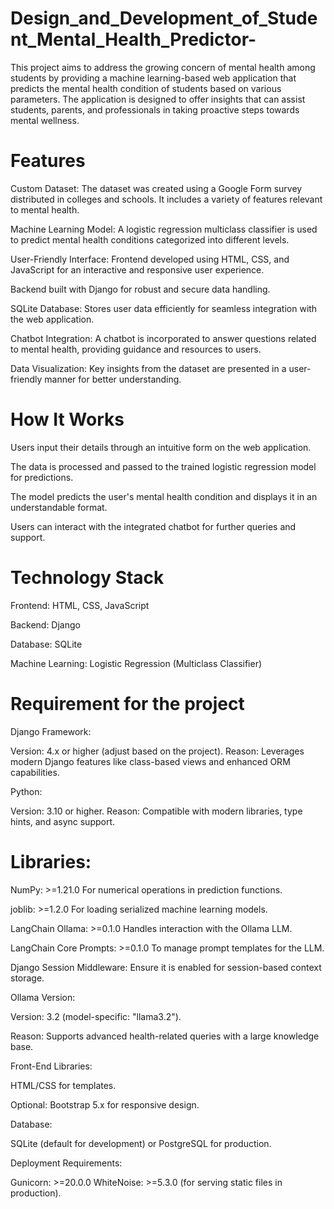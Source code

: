 # Design_and_Development_of_Student_Mental_Health_Predictor-
This project aims to address the growing concern of mental health among students by providing a machine learning-based web application that predicts the mental health condition of students based on various parameters. The application is designed to offer insights that can assist students, parents, and professionals in taking proactive steps towards mental wellness.

# Features
Custom Dataset: The dataset was created using a Google Form survey distributed in colleges and schools. It includes a variety of features relevant to mental health.

Machine Learning Model: A logistic regression multiclass classifier is used to predict mental health conditions categorized into different levels.

User-Friendly Interface:
Frontend developed using HTML, CSS, and JavaScript for an interactive and responsive user experience.

Backend built with Django for robust and secure data handling.

SQLite Database: Stores user data efficiently for seamless integration with the web application.

Chatbot Integration: A chatbot is incorporated to answer questions related to mental health, providing guidance and resources to users.

Data Visualization: Key insights from the dataset are presented in a user-friendly manner for better understanding.
# How It Works

Users input their details through an intuitive form on the web application.

The data is processed and passed to the trained logistic regression model for predictions.

The model predicts the user's mental health condition and displays it in an understandable format.

Users can interact with the integrated chatbot for further queries and support.



# Technology Stack

Frontend: HTML, CSS, JavaScript

Backend: Django

Database: SQLite

Machine Learning: Logistic Regression (Multiclass Classifier)

# Requirement for the project
Django Framework:

Version: 4.x or higher (adjust based on the project).
Reason: Leverages modern Django features like class-based views and enhanced ORM capabilities.

Python:

Version: 3.10 or higher.
Reason: Compatible with modern libraries, type hints, and async support.

# Libraries:

NumPy: >=1.21.0
For numerical operations in prediction functions.

joblib: >=1.2.0
For loading serialized machine learning models.

LangChain Ollama: >=0.1.0
Handles interaction with the Ollama LLM.

LangChain Core Prompts: >=0.1.0
To manage prompt templates for the LLM.

Django Session Middleware: Ensure it is enabled for session-based context storage.

Ollama Version:

Version: 3.2 (model-specific: "llama3.2").

Reason: Supports advanced health-related queries with a large knowledge base.

Front-End Libraries:

HTML/CSS for templates.

Optional: Bootstrap 5.x for responsive design.

Database:

SQLite (default for development) or PostgreSQL for production.

Deployment Requirements:

Gunicorn: >=20.0.0
WhiteNoise: >=5.3.0 (for serving static files in production).

